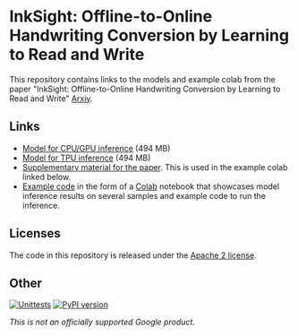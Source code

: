 # InkSight: Offline-to-Online Handwriting Conversion by Learning to Read and Write

This repository contains links to the models and example colab from the paper "InkSight: Offline-to-Online Handwriting Conversion by Learning to Read and Write" [Arxiv](https://arxiv.org/abs/2402.05804).


## Links

- [Model for CPU/GPU inference](https://storage.googleapis.com/derendering_model/small-p-cpu.zip) (494 MB)
- [Model for TPU inference](https://storage.googleapis.com/derendering_model/small-p-tpu.zip) (494 MB)
- [Supplementary material for the paper](https://storage.googleapis.com/derendering_model/derendering_supp.zip). This is used in the example colab linked below.
- [Example code](colab.ipynb) in the form of a [Colab](https://colab.research.google.com/) notebook that showcases model inference results on several samples and example code to run the inference.

## Licenses

The code in this repository is released under the
[Apache 2 license](https://github.com/google-research/google-research/blob/master/LICENSE).

## Other

[![Unittests](https://github.com/google-research/inksight/actions/workflows/pytest_and_autopublish.yml/badge.svg)](https://github.com/google-research/inksight/actions/workflows/pytest_and_autopublish.yml)
[![PyPI version](https://badge.fury.io/py/inksight.svg)](https://badge.fury.io/py/inksight)

*This is not an officially supported Google product.*
